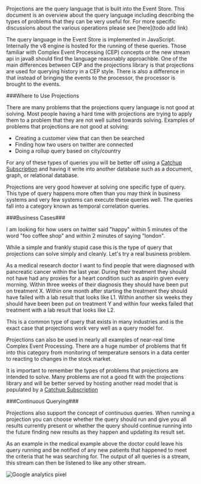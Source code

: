 Projections are the query language that is built into the Event Store. This document is an overview about the query language including describing the types of problems that they can be very useful for. For more specific discussions about the various operations please see [here](todo add link)

The query language in the Event Store is implemented in JavaScript. Internally the v8 engine is hosted for the running of these queries. Those familiar with Complex Event Processing (CEP) concepts or the new stream api in java8 should find the language reasonably approachble. One of the main differences between CEP and the projections library is that projections are used for querying history in a CEP style. There is also a difference in that instead of bringing the events to the processor, the processor is brought to the events.

###Where to Use Projections

There are many problems that the projections query language is not good at solving. Most people having a hard time with projections are trying to apply them to a problem that they are not well suited towards solving. Examples of problems that projections are not good at solving:
* Creating a customer view that can then be searched
* Finding how two users on twitter are connected
* Doing a rollup query based on city/country

For any of these types of queries you will be better off using a [Catchup Subscription](wiki/Subscriptions-%24.NET-API%25) and having it write into another database such as a document, graph, or relational database.

Projections are very good however at solving one specific type of query. This type of query happens more often than you may think in business systems and very few systems can execute these queries well. The queries fall into a category known as temporal correlation queries.

###Business Cases###

I am looking for how users on twitter said "happy" within 5 minutes of the word "foo coffee shop" and within 2 minutes of saying "london".

While a simple and frankly stupid case this is the type of query that projections can solve simply and cleanly. Let's try a real business problem.

As a medical research doctor I want to find people that were diagnosed with pancreatic cancer within the last year. During their treatment they should not have had any proxies for a heart condition such as aspirin given every morning. Within three weeks of their diagnosis they should have been put on treatment X. Within one month after starting the treatment they should have failed with a lab result that looks like L1. Within another six weeks they should have been been put on treatment Y and within four weeks failed that treatment with a lab result that looks like L2.

This is a common type of query that exists in many industries and is the exact case that projections work very well as a query model for.

Projections can also be used in nearly all examples of near-real time Complex Event Processing. There are a huge number of problems that fit into this category from monitoring of temperature sensors in a data center to reacting to changes in the stock market.

It is important to remember the types of problems that projections are intended to solve. Many problems are not a good fit with the projections library and will be better served by hosting another read model that is populated by a  [Catchup Subscription](wiki/Subscriptions-%24.NET-API%25)

###Continuous Querying###

Projections also support the concept of continuous queries. When running a projection you can choose whether the query should run and give you all results currently present or whether the query should continue running into the future finding new results as they happen and updating its result set.

As an example in the medical example above the doctor could leave his query running and be notified of any new patients that happened to meet the criteria that he was searching for. The output of all queries is a stream, this stream can then be listened to like any other stream.

![Google analytics pixel](https://gaproxy-1.apphb.com/UA-40176181-1/Wiki/ProjectionsHighLevel)
